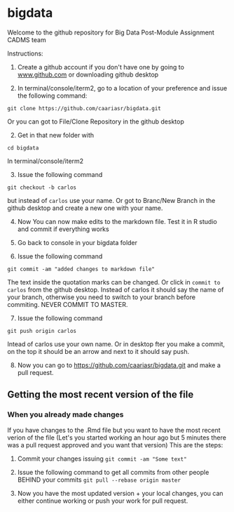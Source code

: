 # bigdata

Welcome to the github repository for Big Data Post-Module Assignment CADMS team

Instructions: 

1. Create a github account if you don't have one by going to www.github.com or downloading github desktop

2. In terminal/console/iterm2, go to a location of your preference and issue the following command:

`git clone https://github.com/caariasr/bigdata.git` 

Or you can got to File/Clone Repository in the github desktop

2. Get in that new folder with 

`cd bigdata`

In terminal/console/iterm2

3. Issue the following command 

`git checkout -b carlos` 

but instead of `carlos` use your name. Or got to Branc/New Branch in the github desktop and create a new one with your name.

4. Now You can now make edits to the markdown file. Test it in R studio and commit if everything works

5. Go back to console in your bigdata folder

6. Issue the following command 

`git commit -am "added changes to markdown file"`

The text inside the quotation marks can be changed. Or click in `commit to carlos` from the github desktop. Instead of carlos it should say the name of your branch, otherwise you need to switch to your branch before commiting. NEVER COMMIT TO MASTER. 

7. Issue the following command

`git push origin carlos` 

Intead of carlos use your own name. Or in desktop fter you make a commit, on the top it should be an arrow and next to it should say push.

8. Now you can go to https://github.com/caariasr/bigdata.git and make a pull request.

## Getting the most recent version of the file

### When you already made changes

If you have changes to the .Rmd file but you want to have the most recent verion of the file (Let's you started working an hour ago but 5 minutes there was a pull request approved and you want that version)
This are the steps:

1. Commit your changes issuing 
`git commit -am "Some text"`

2. Issue the following command to get all commits from other people BEHIND your commits
`git pull --rebase origin master`

3. Now you have the most updated version + your local changes, you can either continue working or push your work for pull request.


